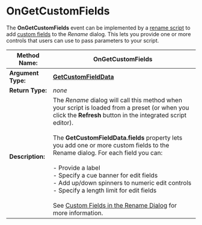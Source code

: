 # OnGetCustomFields

The **OnGetCustomFields** event can be implemented by a [rename script](/Manual/scripting/rename_scripts/RAEDME.md) to add [custom fields](/Manual/scripting/rename_scripts/custom_fields_in_the_rename_dialog.md) to the *Rename* dialog. This lets you provide one or more controls that users can use to pass parameters to your script.

| **Method Name:** | OnGetCustomFields |
| --- | --- |
| **Argument Type:** | **[GetCustomFieldData](../scripting_objects/getcustomfielddata.md)** |
| **Return Type:** | *none* |
| **Description:** | The *Rename* dialog will call this method when your script is loaded from a preset (or when you click the **Refresh** button in the integrated script editor).<br /><br />The **GetCustomFieldData.fields** property lets you add one or more custom fields to the Rename dialog. For each field you can:<br /><br />- Provide a label<br />- Specify a cue banner for edit fields<br />- Add up/down spinners to numeric edit controls<br />- Specify a length limit for edit fields<br /><br />See [Custom Fields in the Rename Dialog](/Manual/scripting/rename_scripts/custom_fields_in_the_rename_dialog.md) for more information. |

